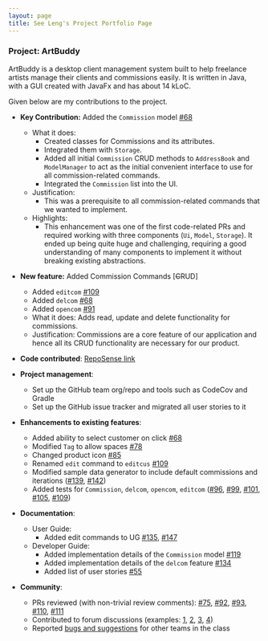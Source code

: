 ```yaml
---
layout: page
title: See Leng's Project Portfolio Page
---
```


### Project: ArtBuddy

ArtBuddy is a desktop client management system built to help freelance artists manage their clients and commissions easily. It is written in Java, with a GUI created with JavaFx and has about 14 kLoC.

Given below are my contributions to the project.

* **Key Contribution:** Added the `Commission` model [#68](https://github.com/AY2223S1-CS2103T-W11-3/tp/pull/68)
  * What it does:
    * Created classes for Commissions and its attributes.
    * Integrated them with `Storage`.
    * Added all initial `Commission` CRUD methods to `AddressBook` and `ModelManager` to act as the initial convenient interface to use for all commission-related commands.
    * Integrated the `Commission` list into the UI.
  * Justification:
    * This was a prerequisite to all commission-related commands that we wanted to implement.
  * Highlights: 
    * This enhancement was one of the first code-related PRs and required working with three components (`Ui`, `Model`, `Storage`).
      It ended up being quite huge and challenging, requiring a good understanding of many components to implement it without breaking existing abstractions.

* **New feature:** Added Commission Commands [~~C~~RUD]
  * Added `editcom` [#109](https://github.com/AY2223S1-CS2103T-W11-3/tp/pull/109) 
  * Added `delcom` [#68](https://github.com/AY2223S1-CS2103T-W11-3/tp/pull/68)
  * Added `opencom` [#91](https://github.com/AY2223S1-CS2103T-W11-3/tp/pull/91)
  * What it does: Adds read, update and delete functionality for commissions. 
  * Justification: Commissions are a core feature of our application and hence all its CRUD functionality are necessary for our product.

* **Code contributed**: [RepoSense link](https://nus-cs2103-ay2223s1.github.io/tp-dashboard/?search=seelengxd&breakdown=true)

* **Project management**:
  * Set up the GitHub team org/repo and tools such as CodeCov and Gradle
  * Set up the GitHub issue tracker and migrated all user stories to it

* **Enhancements to existing features**:
  * Added ability to select customer on click [#68](https://github.com/AY2223S1-CS2103T-W11-3/tp/pull/68)
  * Modified `Tag` to allow spaces [#78](https://github.com/AY2223S1-CS2103T-W11-3/tp/pull/78)
  * Changed product icon [#85](https://github.com/AY2223S1-CS2103T-W11-3/tp/pull/85)
  * Renamed `edit` command to `editcus` [#109](https://github.com/AY2223S1-CS2103T-W11-3/tp/pull/109) 
  * Modified sample data generator to include default commissions and iterations ([#139](https://github.com/AY2223S1-CS2103T-W11-3/tp/pull/139), [#142](https://github.com/AY2223S1-CS2103T-W11-3/tp/pull/142))
  * Added tests for `Commission`, `delcom`, `opencom`, `editcom` ([#96](https://github.com/AY2223S1-CS2103T-W11-3/tp/pull/96), [#99](https://github.com/AY2223S1-CS2103T-W11-3/tp/pull/99), [#101](https://github.com/AY2223S1-CS2103T-W11-3/tp/pull/101), [#105](https://github.com/AY2223S1-CS2103T-W11-3/tp/pull/105), [#109](https://github.com/AY2223S1-CS2103T-W11-3/tp/pull/109))

* **Documentation**:
    * User Guide:
      * Added edit commands to UG [#135](https://github.com/AY2223S1-CS2103T-W11-3/tp/pull/135), [#147](https://github.com/AY2223S1-CS2103T-W11-3/tp/pull/147) 
    * Developer Guide:
      * Added implementation details of the `Commission` model [#119](https://github.com/AY2223S1-CS2103T-W11-3/tp/pull/119)
      * Added implementation details of the `delcom` feature [#134](https://github.com/AY2223S1-CS2103T-W11-3/tp/pull/134)
      * Added list of user stories [#55](https://github.com/AY2223S1-CS2103T-W11-3/tp/pull/55)

* **Community**:
    * PRs reviewed (with non-trivial review comments): [#75](https://github.com/AY2223S1-CS2103T-W11-3/tp/pull/75), [#92](https://github.com/AY2223S1-CS2103T-W11-3/tp/pull/92), [#93](https://github.com/AY2223S1-CS2103T-W11-3/tp/pull/93), [#110](https://github.com/AY2223S1-CS2103T-W11-3/tp/pull/110), [#111](https://github.com/AY2223S1-CS2103T-W11-3/tp/pull/111)
    * Contributed to forum discussions (examples: [1](https://github.com/nus-cs2103-AY2223S1/forum/issues/258#issuecomment-1250442082), [2](https://github.com/nus-cs2103-AY2223S1/forum/issues/239#issuecomment-1249991866), [3](https://github.com/nus-cs2103-AY2223S1/forum/issues/90#issuecomment-1229209705), [4](https://github.com/nus-cs2103-AY2223S1/forum/issues/163#issuecomment-1242213388))
    * Reported [bugs and suggestions](https://github.com/seelengxd/ped/issues) for other teams in the class
